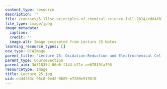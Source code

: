 ```yaml
---
content_type: resource
description: ''
file: /courses/5-111sc-principles-of-chemical-science-fall-2014/edd4f83c96c80e429689e7209e9198f0_Lecture_25.jpg
file_type: image/jpeg
image_metadata:
  caption: ''
  credit: ''
  image-alt: Image excerpted from Lecture 25 Notes
learning_resource_types: []
ocw_type: OCWImage
parent_title: 'Lecture 25: Oxidation-Reduction and Electrochemical Cells'
parent_type: CourseSection
parent_uid: 3d31835d-06e0-f144-b71e-ae67819fa795
resourcetype: Image
title: Lecture_25.jpg
uid: edd4f83c-96c8-0e42-9689-e7209e9198f0
---
```

